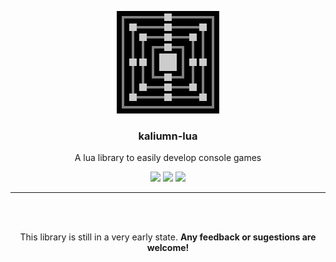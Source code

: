 <p align="center">
  <img src="assets/logo.png" alt="Logo">
  <h3 align="center"><b>kaliumn-lua</b></h1>
  <p align="center">A lua library to easily develop console games</p>
  <p align="center">
  <img src="https://img.shields.io/github/license/k390983/kaliumn-lua"> <img src="https://img.shields.io/github/repo-size/k390983/kaliumn-lua"> <img src="https://img.shields.io/github/issues/k390983/kaliumn-lua">
  </p>
</p>

----

<br><br>

<p align="center">This library is still in a very early state. <b>Any feedback or sugestions are welcome!</b></p>

<br>
